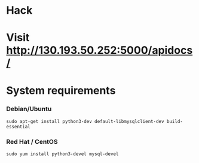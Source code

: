 # Hack
# Visit http://130.193.50.252:5000/apidocs/

# System requirements
### Debian/Ubuntu
    sudo apt-get install python3-dev default-libmysqlclient-dev build-essential
### Red Hat / CentOS
    sudo yum install python3-devel mysql-devel
